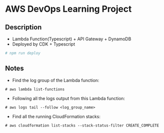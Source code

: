 # AWS DevOps Learning Project

## Description
* Lambda Function(Typescript) + API Gateway + DynamoDB
* Deployed by CDK + Typescript

```bash
# npm run deploy
```

## Notes
* Find the log group of the Lambda function:
```
# aws lambda list-functions
```

* Following all the logs output from this Lambda function:
```
# aws logs tail --follow <log_group_name>
```

* Find all the running CloudFormation stacks:
```
# aws cloudformation list-stacks --stack-status-filter CREATE_COMPLETE
```